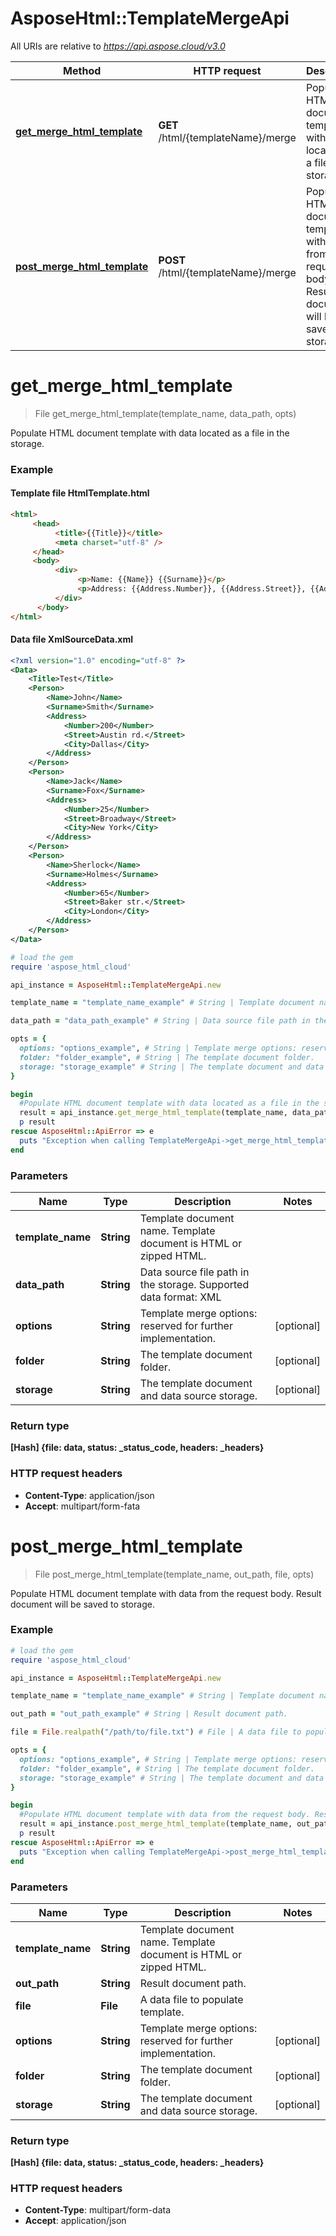 # AsposeHtml::TemplateMergeApi

All URIs are relative to *https://api.aspose.cloud/v3.0*

Method | HTTP request | Description
------------- | ------------- | -------------
[**get_merge_html_template**](TemplateMergeApi.md#get_merge_html_template) | **GET** /html/{templateName}/merge | Populate HTML document template with data located as a file in the storage.
[**post_merge_html_template**](TemplateMergeApi.md#post_merge_html_template) | **POST** /html/{templateName}/merge | Populate HTML document template with data from the request body. Result document will be saved to storage.


# **get_merge_html_template**
> File get_merge_html_template(template_name, data_path, opts)

Populate HTML document template with data located as a file in the storage.

### Example

#### Template file HtmlTemplate.html

```html
<html>
     <head>
          <title>{{Title}}</title>
          <meta charset="utf-8" />
     </head>
     <body>
          <div>
               <p>Name: {{Name}} {{Surname}}</p>
               <p>Address: {{Address.Number}}, {{Address.Street}}, {{Address.City}}</p>
          </div>
      </body>
</html>
```

#### Data file XmlSourceData.xml
```xml
<?xml version="1.0" encoding="utf-8" ?>
<Data>
	<Title>Test</Title>
	<Person>
		<Name>John</Name>
		<Surname>Smith</Surname>
		<Address>
			<Number>200</Number>
			<Street>Austin rd.</Street>
			<City>Dallas</City>
		</Address>
	</Person>
	<Person>
		<Name>Jack</Name>
		<Surname>Fox</Surname>
		<Address>
			<Number>25</Number>
			<Street>Broadway</Street>
			<City>New York</City>
		</Address>
	</Person>
	<Person>
		<Name>Sherlock</Name>
		<Surname>Holmes</Surname>
		<Address>
			<Number>65</Number>
			<Street>Baker str.</Street>
			<City>London</City>
		</Address>
	</Person>
</Data>
```

```ruby
# load the gem
require 'aspose_html_cloud'

api_instance = AsposeHtml::TemplateMergeApi.new

template_name = "template_name_example" # String | Template document name. Template document is HTML or zipped HTML.

data_path = "data_path_example" # String | Data source file path in the storage. Supported data format: XML

opts = { 
  options: "options_example", # String | Template merge options: reserved for further implementation.
  folder: "folder_example", # String | The template document folder.
  storage: "storage_example" # String | The template document and data source storage.
}

begin
  #Populate HTML document template with data located as a file in the storage.
  result = api_instance.get_merge_html_template(template_name, data_path, opts)
  p result
rescue AsposeHtml::ApiError => e
  puts "Exception when calling TemplateMergeApi->get_merge_html_template: #{e}"
end
```

### Parameters

Name | Type | Description  | Notes
------------- | ------------- | ------------- | -------------
 **template_name** | **String**| Template document name. Template document is HTML or zipped HTML. | 
 **data_path** | **String**| Data source file path in the storage. Supported data format: XML | 
 **options** | **String**| Template merge options: reserved for further implementation. | [optional] 
 **folder** | **String**| The template document folder. | [optional] 
 **storage** | **String**| The template document and data source storage. | [optional] 

### Return type

**[Hash] {file: data, status: _status_code, headers: _headers}**

### HTTP request headers

 - **Content-Type**: application/json
 - **Accept**: multipart/form-fata



# **post_merge_html_template**
> File post_merge_html_template(template_name, out_path, file, opts)

Populate HTML document template with data from the request body. Result document will be saved to storage.

### Example
```ruby
# load the gem
require 'aspose_html_cloud'

api_instance = AsposeHtml::TemplateMergeApi.new

template_name = "template_name_example" # String | Template document name. Template document is HTML or zipped HTML.

out_path = "out_path_example" # String | Result document path.

file = File.realpath("/path/to/file.txt") # File | A data file to populate template.

opts = { 
  options: "options_example", # String | Template merge options: reserved for further implementation.
  folder: "folder_example", # String | The template document folder.
  storage: "storage_example" # String | The template document and data source storage.
}

begin
  #Populate HTML document template with data from the request body. Result document will be saved to storage.
  result = api_instance.post_merge_html_template(template_name, out_path, file, opts)
  p result
rescue AsposeHtml::ApiError => e
  puts "Exception when calling TemplateMergeApi->post_merge_html_template: #{e}"
end
```

### Parameters

Name | Type | Description  | Notes
------------- | ------------- | ------------- | -------------
 **template_name** | **String**| Template document name. Template document is HTML or zipped HTML. | 
 **out_path** | **String**| Result document path. | 
 **file** | **File**| A data file to populate template. | 
 **options** | **String**| Template merge options: reserved for further implementation. | [optional] 
 **folder** | **String**| The template document folder. | [optional] 
 **storage** | **String**| The template document and data source storage. | [optional] 

### Return type

**[Hash] {file: data, status: _status_code, headers: _headers}**

### HTTP request headers

 - **Content-Type**: multipart/form-data
 - **Accept**: application/json
